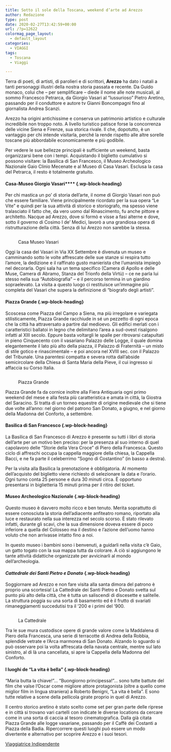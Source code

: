 ```yaml
---
title: Sotto il sole della Toscana, weekend d’arte ad Arezzo
author: Redazione
type: post
date: 2020-02-27T13:42:59+00:00
url: /?p=12622
colormag_page_layout:
  - default_layout
categories:
  - VIAGGI
tags:
  - Toscana
  - Viaggi

---
```

Terra di poeti, di artisti, di parolieri e di scrittori, **Arezzo** ha dato i natali a tanti personaggi illustri della nostra storia passata e recente. Da Guido monaco, colui che &#8211; per semplificare &#8211; diede il nome alle note musicali, al sommo Francesco Petrarca, da Giorgio Vasari al &#8220;lussurioso&#8221; Pietro Aretino, passando per il conduttore e autore tv Gianni Boncompagni fino al giornalista Andrea Scanzi.

Arezzo ha origini antichissime e conserva un patrimonio artistico e culturale incredibile non troppo noto. A livello turistico patisce forse la concorrenza delle vicine Siena e Firenze, sua storica rivale. Il che, dopotutto, è un vantaggio per chi intende visitarla, perché la rende rispetto alle altre sorelle toscane più abbordabile economicamente e più godibile.

Per vedere le sue bellezze principali è sufficiente un weekend, basta organizzarsi bene con i tempi. Acquistando il biglietto cumulativo si possono visitare: la Basilica di San Francesco, il Museo Archeologico Nazionale Gaio Clinio Mecenate e al Museo di Casa Vasari. Esclusa la casa del Petrarca, il resto è totalmente gratuito.

#### **Casa-Museo Giorgio Vasari****** {.wp-block-heading}

Per chi mastica un po&#8217; di storia dell&#8217;arte, il nome di Giorgio Vasari non può che essere familiare. Viene principalmente ricordato per la sua opera &#8220;Le Vite&#8221; e quindi per la sua attività di storico e storiografo, ma spesso viene tralasciato il fatto che, da vero uomo dal Rinascimento, fu anche pittore e architetto. Nacque ad Arezzo, dove si formò e visse a fasi alterne e dove, sotto il governo di Cosimo I de&#8217; Medici, lavorò a una grandiosa opera di ristrutturazione della città. Senza di lui Arezzo non sarebbe la stessa.<figure class="wp-block-image size-large">

<img decoding="async" src="https://progressonline.it/wp-content/uploads/2020/02/casa-museo-vasari.jpg" alt="" class="wp-image-12625" /> <figcaption>Casa Museo Vasari</figcaption></figure> 

Oggi la casa del Vasari in Via XX Settembre è divenuta un museo e camminando sotto le volte affrescate delle sue stanze si respira tutto l&#8217;amore, la dedizione e il raffinato gusto manierista che l&#8217;umanista impiegò nel decorarla. Ogni sala ha un tema specifico (Camera di Apollo e delle Muse, Camera di Abramo, Stanza del Trionfo della Virtù) &#8211; ce ne parla lui stesso nella sua &#8220;Autobiografia&#8221; &#8211; e il percorso termina in un giardino sopraelevato. La visita a questo luogo ci restituisce un&#8217;immagine più completa del Vasari che supera la definizione di &#8220;biografo degli artisti&#8221;.

#### **Piazza Grande** {.wp-block-heading}

Scoscesa come Piazza del Campo a Siena, ma più irregolare e variegata stilisticamente, Piazza Grande racchiude in sé un pezzetto di ogni epoca che la città ha attraversato a partire dal medioevo. Gli edifici merlati con i caratteristici ballatoi in legno che delimitano l&#8217;area a sud-ovest risalgono infatti al XIII secolo. Eppure basta voltargli le spalle per ritrovarsi catapultati in pieno Cinquecento con il vasariano Palazzo delle Logge, il quale domina elegantemente il lato più alto della piazza, il Palazzo di Fraternità &#8211; un misto di stile gotico e rinascimentale &#8211; e poi ancora nel XVIII sec. con il Palazzo del Tribunale. Una parentesi compatta e severa rotta dall&#8217;abside semicircolare della Chiesa di Santa Maria della Pieve, il cui ingresso si affaccia su Corso Italia.<figure class="wp-block-image size-large">

<img decoding="async" src="https://progressonline.it/wp-content/uploads/2020/02/piazza-grande-1024x683.jpg" alt="" class="wp-image-12623" /> <figcaption>Piazza Grande</figcaption></figure> 

Piazza Grande fa da cornice inoltre alla Fiera Antiquaria ogni primo weekend del mese e alla festa più caratteristica e amata in città, la Giostra del Saracino. Si tratta di un torneo equestre di origine medievale che si tiene due volte all&#8217;anno: nel giorno del patrono San Donato, a giugno, e nel giorno della Madonna del Conforto, a settembre.

#### **Basilica di San Francesco** {.wp-block-heading}

La Basilica di San Francesco di Arezzo è presente su tutti i libri di storia dell&#8217;arte per un motivo ben preciso: per la presenza al suo interno di quel capolavoro delle &#8220;Storie della Vera Croce&#8221; di Piero della Francesca. Questo ciclo di affreschi occupa la cappella maggiore della chiesa, la Cappella Bacci, e ne fa parte il celeberrimo &#8220;Sogno di Costantino&#8221; (in basso a destra).

Per la visita alla Basilica la prenotazione è obbligatoria. Al momento dell&#8217;acquisto del biglietto viene richiesto di selezionare la data e l&#8217;orario. Ogni turno conta 25 persone e dura 30 minuti circa. È opportuno presentarsi in biglietteria 15 minuti prima per il ritiro del ticket.

#### **Museo Archeologico Nazionale** {.wp-block-heading}

Questo museo è davvero molto ricco e ben tenuto. Merita soprattutto di essere conosciuta la storia dell&#8217;adiacente anfiteatro romano, riportato alla luce e restaurato nella sua interezza nel secolo scorso. È stato rilevato infatti, durante gli scavi, che la sua dimensione doveva essere di poco inferiore a quella del Colosseo ma il destino e l&#8217;azione dell&#8217;uomo hanno voluto che non arrivasse intatto fino a noi.

In questo museo i bambini sono i benvenuti, a guidarli nella visita c&#8217;è Gaio, un gatto togato con la sua mappa tutta da colorare. A ciò si aggiungono le tante attività didattiche organizzate per avvicinarli al mondo dell&#8217;archeologia.

#### _Cattedrale dei Santi Pietro e Donato_ {.wp-block-heading}

Soggiornare ad Arezzo e non fare visita alla santa dimora del patrono è proprio una scortesia! La Cattedrale dei Santi Pietro e Donato svetta sul punto più alto della città, che è tutta un saliscendi di discesette e salitelle. La struttura poggia su una sorta di basamento ed è il frutto di svariati rimaneggiamenti succedutisi tra il &#8216;200 e i primi del &#8216;900. <figure class="wp-block-image size-large">

<img decoding="async" src="https://progressonline.it/wp-content/uploads/2020/02/cattedrale-san-pietro.jpg" alt="" class="wp-image-12626" /> <figcaption>La Cattedrale</figcaption></figure> 

Tra le sue mura custodisce opere di grande valore come la Maddalena di Piero della Francesca, una serie di terracotte di Andrea della Robbia, splendide vetrate e l&#8217;Arca marmorea di San Donato. Alzando lo sguardo si può osservare poi la volta affrescata della navata centrale, mentre sul lato sinistro, al di là una cancellata, si apre la Cappella della Madonna del Conforto.

#### **I luoghi de &#8220;La vita è bella&#8221;** {.wp-block-heading}

&#8220;Maria butta la chiave!&#8221;&#8230; &#8220;Buongiorno principessa!&#8221;&#8230; sono tutte battute del film che valse l&#8217;Oscar come migliore attore protagonista (oltre a quello come miglior film in lingua straniera) a Roberto Benigni, &#8220;La vita è bella&#8221;. E sono tutte relative a scene della pellicola girate proprio in quel di Arezzo.

Il centro storico aretino è stato scelto come set per gran parte delle riprese e in città si trovano vari cartelli con indicate le diverse locations da cercare come in una sorta di caccia al tesoro cinematografica. Dalla già citata Piazza Grande alle logge vasariane, passando per il Caffè dei Costanti a Piazza della Badia. Ripercorrere questi luoghi può essere un modo divertente e alternativo per scoprire Arezzo e i suoi tesori.

<p class="has-text-align-right">
  <a href="https://viaggiatriceindipendente.com/" target="_blank" rel="noreferrer noopener" aria-label="Viaggiatrice Indipendente (apre in una nuova scheda)">Viaggiatrice Indipendente</a>
</p>